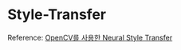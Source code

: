 # Style-Transfer

Reference: [OpenCV를 사용한 Neural Style Transfer](https://tykimos.github.io/2018/10/10/Neural_Style_Transfer_with_OpenCV/)

